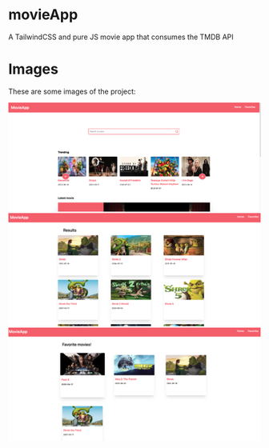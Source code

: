 # movieApp
A TailwindCSS and pure JS movie app that consumes the TMDB API

# Images
These are some images of the project:

<img src="public/app1.png" width="800px">

<img src="public/app2.png" width="800px">

<img src="public/app3.png" width="800px">
